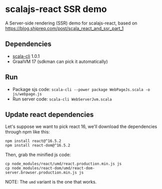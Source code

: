 # scalajs-react SSR demo

A Server-side rendering (SSR) demo for scalajs-react, based on https://blog.shipreq.com/post/scala_react_and_ssr_part_1

## Dependencies

- [scala-cli](https://scala-cli.virtuslab.org) 1.0.1
- GraalVM 17 (sdkman can pick it automatically)

## Run

- Package sjs code: `scala-cli --power package WebPageJs.scala -o js/webpage.js`
- Run server code: `scala-cli WebServerJvm.scala`

## Update react dependencies

Let's suppose we want to pick react 16, we'll download the dependencies through npm like this:

```shell
npm install react@^16.5.2
npm install react-dom@^16.5.2
```

Then, grab the minified js code:

```shell
cp node_modules/react/umd/react.production.min.js js 
cp node_modules/react-dom/umd/react-dom-server.browser.production.min.js js
```

NOTE: The `umd` variant is the one that works.
